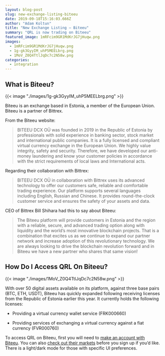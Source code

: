 ```yaml
---
layout: blog-post
slug: new-exchange-listing-biteeu
date: 2019-09-18T15:16:03.666Z
author: "Adam Koltun"
title: "New Exchange Listing — Biteeu"
summary: "QRL is now trading on Biteeu"
featured_image: 1mRFcim9GR1MdKrJG7jHuqw.png
images:
  - 1mRFcim9GR1MdKrJG7jHuqw.png
  - 1g-gk3GyyIM_uhP5MEELbrg.png
  - 1MoV_Z0Q4TtlJqDc7c2N58w.png
categories:
  - integration
---
```


## What is Biteeu?

{{< image "./images/1g-gk3GyyIM_uhP5MEELbrg.png" >}}

Biteeu is an exchange based in Estonia, a member of the European Union. Biteeu is a partner of Bittrex.

From the Biteeu website:
> BITEEU DCX OÜ was founded in 2019 in the Republic of Estonia by professionals with solid experience in banking sector, stock market and international public companies. It is a fully licensed and compliant virtual currency exchange in the European Union. We highly value integrity, safety and security. Therefore, we have developed our anti-money laundering and know your customer policies in accordance with the strict requirements of local laws and International acts.

Regarding their collaboration with Bittrex:
> BITEEU DCX OÜ in collaboration with Bittrex uses its advanced technology to offer our customers safe, reliable and comfortable trading experience. Our platform supports several languages including English, Russian and Chinese. It provides round-the-clock customer service and ensures the safety of your assets and data.

CEO of Bittrex Bill Shihara had this to say about Biteeu:
> The Biteeu platform will provide customers in Estonia and the region with a reliable, secure, and advanced trading option along with liquidity and the world’s most innovative blockchain projects. That is a combination that excites us as we continue to expand our partner network and increase adoption of this revolutionary technology. We are always looking to drive the blockchain revolution forward and in Biteeu we have a new partner who shares that same vision!

## How Do I Access QRL On Biteeu?

{{< image "./images/1MoV_Z0Q4TtlJqDc7c2N58w.png" >}}

With over 50 digital assets available on its platform, against three base pairs (BTC, ETH, USDT), Biteeu has quickly expanded following receiving licenses from the Republic of Estonia earlier this year. It currently holds the following licenses:

* Providing a virtual currency wallet service (FRK000660)

* Providing services of exchanging a virtual currency against a fiat currency (FVR000760)

To access QRL on Biteeu, first you will need to [make an account with Biteeu](https://trade.biteeu.com/sign-up). You can also [check out their markets](https://trade.biteeu.com/search) before you sign up if you’d like. There is a light/dark mode for those with specific UI preferences.